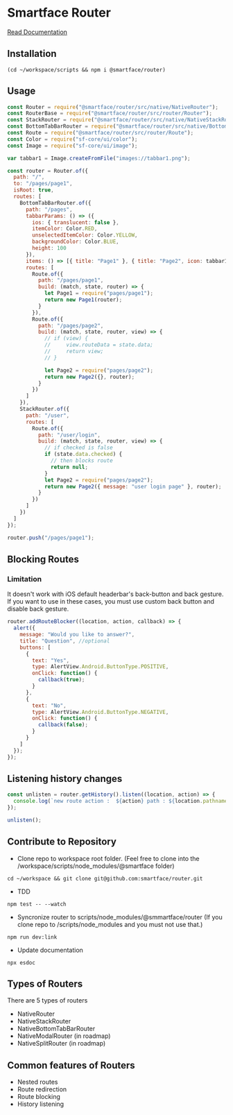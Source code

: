 # Smartface Router

[Read Documentation](https://smartface.github.io/router/)

## Installation

```
(cd ~/workspace/scripts && npm i @smartface/router)
```

## Usage

```javascript
const Router = require("@smartface/router/src/native/NativeRouter");
const RouterBase = require("@smartface/router/src/router/Router");
const StackRouter = require("@smartface/router/src/native/NativeStackRouter");
const BottomTabBarRouter = require("@smartface/router/src/native/BottomTabBarRouter");
const Route = require("@smartface/router/src/router/Route");
const Color = require("sf-core/ui/color");
const Image = require("sf-core/ui/image");

var tabbar1 = Image.createFromFile("images://tabbar1.png");

const router = Router.of({
  path: "/",
  to: "/pages/page1",
  isRoot: true,
  routes: [
    BottomTabBarRouter.of({
      path: "/pages",
      tabbarParams: () => ({
        ios: { translucent: false },
        itemColor: Color.RED,
        unselectedItemColor: Color.YELLOW,
        backgroundColor: Color.BLUE,
        height: 100
      }),
      items: () => [{ title: "Page1" }, { title: "Page2", icon: tabbar1 }],
      routes: [
        Route.of({
          path: "/pages/page1",
          build: (match, state, router) => {
            let Page1 = require("pages/page1");
            return new Page1(router);
          }
        }),
        Route.of({
          path: "/pages/page2",
          build: (match, state, router, view) => {
            // if (view) {
            //     view.routeData = state.data;
            //     return view;
            // }

            let Page2 = require("pages/page2");
            return new Page2({}, router);
          }
        })
      ]
    }),
    StackRouter.of({
      path: "/user",
      routes: [
        Route.of({
          path: "/user/login",
          build: (match, state, router, view) => {
            // if checked is false
            if (state.data.checked) {
              // then blocks route
              return null;
            }
            let Page2 = require("pages/page2");
            return new Page2({ message: "user login page" }, router);
          }
        })
      ]
    })
  ]
});

router.push("/pages/page1");
```

## Blocking Routes

### Limitation

It doesn't work with iOS default headerbar's back-button and back gesture. If you want to use in these cases, you must use custom back button and disable back gesture.

```js
router.addRouteBlocker((location, action, callback) => {
  alert({
    message: "Would you like to answer?",
    title: "Question", //optional
    buttons: [
      {
        text: "Yes",
        type: AlertView.Android.ButtonType.POSITIVE,
        onClick: function() {
          callback(true);
        }
      },
      {
        text: "No",
        type: AlertView.Android.ButtonType.NEGATIVE,
        onClick: function() {
          callback(false);
        }
      }
    ]
  });
});
```

## Listening history changes

```js
const unlisten = router.getHistory().listen((location, action) => {
  console.log(`new route action :  ${action} path : ${location.pathname}`);
});

unlisten();
```

## Contribute to Repository

- Clone repo to workspace root folder. (Feel free to clone into the /workspace/scripts/node_modules/@smartface folder)

```
cd ~/workspace && git clone git@github.com:smartface/router.git
```

- TDD

```
npm test -- --watch
```

- Syncronize router to scripts/node_modules/@smmartface/router (If you clone repo to /scripts/node_modules and you must not use that.)

```
npm run dev:link
```

- Update documentation

```
npx esdoc
```

## Types of Routers

There are 5 types of routers

- NativeRouter
- NativeStackRouter
- NativeBottomTabBarRouter
- NativeModalRouter (in roadmap)
- NativeSplitRouter (in roadmap)

## Common features of Routers

- Nested routes
- Route redirection
- Route blocking
- History listening
